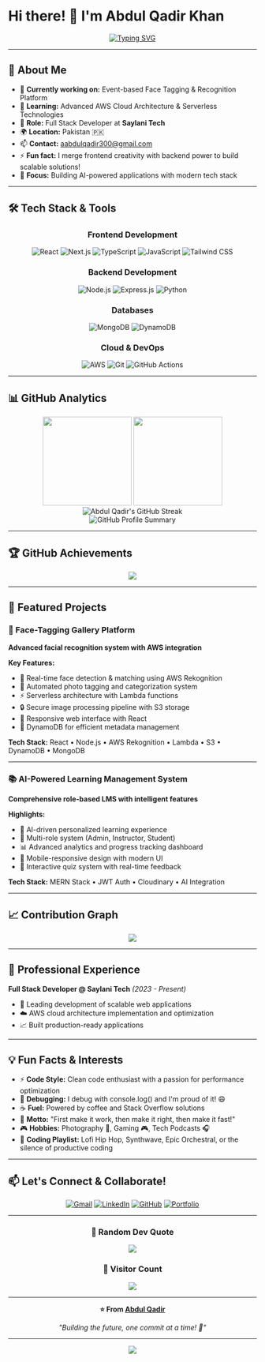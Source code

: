 # Hi there! 👋 I'm Abdul Qadir Khan

<div align="center">
  
[![Typing SVG](https://readme-typing-svg.demolab.com?font=Fira+Code&size=22&duration=3000&pause=1000&color=00D9FF&center=true&vCenter=true&width=600&lines=Full+Stack+Developer+%F0%9F%9A%80;AWS+%E2%98%81%EF%B8%8F;MERN+Stack+Expert+%F0%9F%92%BB;Face+Recognition+Specialist+%F0%9F%A4%96;Building+Scalable+Solutions+%F0%9F%8C%9F)](https://git.io/typing-svg)

</div>

---

## 🚀 About Me

- 🔭 **Currently working on:** Event-based Face Tagging & Recognition Platform
- 🌱 **Learning:** Advanced AWS Cloud Architecture & Serverless Technologies
- 💼 **Role:** Full Stack Developer at **Saylani Tech**
- 🌍 **Location:** Pakistan 🇵🇰
- 📫 **Contact:** aabdulqadir300@gmail.com
- ⚡ **Fun fact:** I merge frontend creativity with backend power to build scalable solutions!
- 🎯 **Focus:** Building AI-powered applications with modern tech stack

---

## 🛠️ Tech Stack & Tools

<div align="center">

### Frontend Development
![React](https://img.shields.io/badge/React-20232A?style=for-the-badge&logo=react&logoColor=61DAFB)
![Next.js](https://img.shields.io/badge/Next.js-000000?style=for-the-badge&logo=next.js&logoColor=white)
![TypeScript](https://img.shields.io/badge/TypeScript-007ACC?style=for-the-badge&logo=typescript&logoColor=white)
![JavaScript](https://img.shields.io/badge/JavaScript-F7DF1E?style=for-the-badge&logo=javascript&logoColor=black)
![Tailwind CSS](https://img.shields.io/badge/Tailwind_CSS-38B2AC?style=for-the-badge&logo=tailwind-css&logoColor=white)

### Backend Development
![Node.js](https://img.shields.io/badge/Node.js-339933?style=for-the-badge&logo=node.js&logoColor=white)
![Express.js](https://img.shields.io/badge/Express.js-000000?style=for-the-badge&logo=express&logoColor=white)
![Python](https://img.shields.io/badge/Python-3776AB?style=for-the-badge&logo=python&logoColor=white)

### Databases
![MongoDB](https://img.shields.io/badge/MongoDB-4EA94B?style=for-the-badge&logo=mongodb&logoColor=white)
![DynamoDB](https://img.shields.io/badge/Amazon%20DynamoDB-4053D6?style=for-the-badge&logo=amazon-dynamodb&logoColor=white)

### Cloud & DevOps
![AWS](https://img.shields.io/badge/Amazon_AWS-FF9900?style=for-the-badge&logo=amazonaws&logoColor=white)
![Git](https://img.shields.io/badge/Git-F05032?style=for-the-badge&logo=git&logoColor=white)
![GitHub Actions](https://img.shields.io/badge/GitHub_Actions-2088FF?style=for-the-badge&logo=github-actions&logoColor=white)

</div>

---

## 📊 GitHub Analytics

<div align="center">
  <img height="180em" src="https://github-readme-stats.vercel.app/api?username=Abdulqadir000&show_icons=true&theme=radical&include_all_commits=true&count_private=true&hide_border=true"/>
  <img height="180em" src="https://github-readme-stats.vercel.app/api/top-langs/?username=Abdulqadir000&layout=compact&langs_count=8&theme=radical&hide_border=true"/>
</div>

<div align="center">
  <img src="https://streak-stats.demolab.com/?user=Abdulqadir000&theme=radical&hide_border=true" alt="Abdul Qadir's GitHub Streak"/>
</div>

<div align="center">
  <img src="https://github-profile-summary-cards.vercel.app/api/cards/profile-details?username=Abdulqadir000&theme=radical" alt="GitHub Profile Summary"/>
</div>

---

## 🏆 GitHub Achievements

<div align="center">
  <img src="https://github-profile-trophy.vercel.app/?username=Abdulqadir000&theme=radical&no-frame=true&no-bg=true&margin-w=4&row=2&column=4"/>
</div>

---

## 🎯 Featured Projects

### 🤖 Face-Tagging Gallery Platform

**Advanced facial recognition system with AWS integration**

**Key Features:**
- 🎯 Real-time face detection & matching using AWS Rekognition
- 📸 Automated photo tagging and categorization system
- ⚡ Serverless architecture with Lambda functions
- 🔒 Secure image processing pipeline with S3 storage
- 📱 Responsive web interface with React
- 💾 DynamoDB for efficient metadata management

**Tech Stack:** React • Node.js • AWS Rekognition • Lambda • S3 • DynamoDB • MongoDB

---

### 📚 AI-Powered Learning Management System

**Comprehensive role-based LMS with intelligent features**

**Highlights:**
- 🧠 AI-driven personalized learning experience
- 👥 Multi-role system (Admin, Instructor, Student)
- 📊 Advanced analytics and progress tracking dashboard
- 📱 Mobile-responsive design with modern UI
- 🎯 Interactive quiz system with real-time feedback

**Tech Stack:** MERN Stack • JWT Auth • Cloudinary • AI Integration

---

## 📈 Contribution Graph

<div align="center">
  <img src="https://github-readme-activity-graph.vercel.app/graph?username=Abdulqadir000&theme=react-dark&hide_border=true&area=true" />
</div>

---

## 💼 Professional Experience

**Full Stack Developer @ Saylani Tech** *(2023 - Present)*
- 🚀 Leading development of scalable web applications
- ☁️ AWS cloud architecture implementation and optimization
- 📈 Built production-ready applications

---

## 💡 Fun Facts & Interests

- ⚡ **Code Style:** Clean code enthusiast with a passion for performance optimization
- 🐛 **Debugging:** I debug with console.log() and I'm proud of it! 😄
- ☕ **Fuel:** Powered by coffee and Stack Overflow solutions
- 🎯 **Motto:** "First make it work, then make it right, then make it fast!"
- 🎮 **Hobbies:** Photography 📸, Gaming 🎮, Tech Podcasts 🎧
- 🎵 **Coding Playlist:** Lofi Hip Hop, Synthwave, Epic Orchestral, or the silence of productive coding

---

## 📫 Let's Connect & Collaborate!

<div align="center">

[![Gmail](https://img.shields.io/badge/Gmail-D14836?style=for-the-badge&logo=gmail&logoColor=white)](mailto:aabdulqadir300@gmail.com)
[![LinkedIn](https://img.shields.io/badge/LinkedIn-0077B5?style=for-the-badge&logo=linkedin&logoColor=white)](https://www.linkedin.com/in/abdul-qadir-khan-781266205)
[![GitHub](https://img.shields.io/badge/GitHub-100000?style=for-the-badge&logo=github&logoColor=white)](https://github.com/Abdulqadir000)
[![Portfolio](https://img.shields.io/badge/Portfolio-FF5722?style=for-the-badge&logo=todoist&logoColor=white)](https://abdulqadir-portfolio.netlify.app)

</div>

---

<div align="center">

### 💭 Random Dev Quote
![](https://quotes-github-readme.vercel.app/api?type=horizontal&theme=radical)

### 🎯 Visitor Count
![](https://komarev.com/ghpvc/?username=Abdulqadir000&color=brightgreen&style=for-the-badge)

---

**⭐ From [Abdul Qadir](https://github.com/Abdulqadir000)**

*"Building the future, one commit at a time! 🚀"*

</div>

---

<div align="center">
  <img src="https://capsule-render.vercel.app/api?type=waving&color=gradient&height=100&section=footer"/>
</div>
